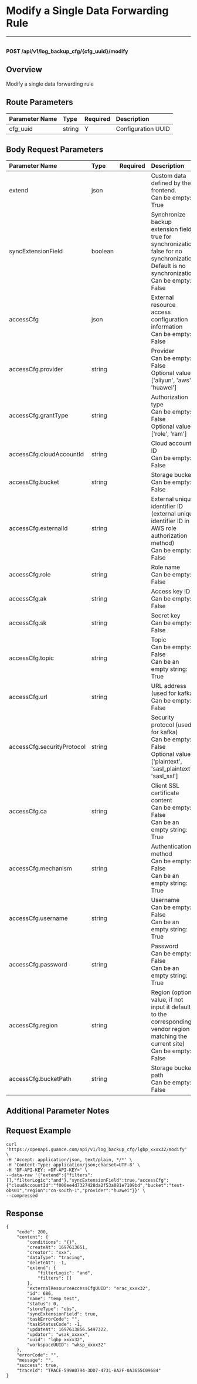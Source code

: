 # Modify a Single Data Forwarding Rule

---

<br />**POST /api/v1/log_backup_cfg/\{cfg_uuid\}/modify**

## Overview
Modify a single data forwarding rule



## Route Parameters

| Parameter Name        | Type     | Required   | Description              |
|:---------------------|:---------|:-----------|:-------------------------|
| cfg_uuid             | string   | Y          | Configuration UUID       |


## Body Request Parameters

| Parameter Name                  | Type     | Required   | Description                                                                                         |
|:-------------------------------|:---------|:-----------|:----------------------------------------------------------------------------------------------------|
| extend                         | json     |            | Custom data defined by the frontend. <br>Can be empty: True                                         |
| syncExtensionField             | boolean  |            | Synchronize backup extension fields, true for synchronization, false for no synchronization. Default is no synchronization.<br>Can be empty: False |
| accessCfg                      | json     |            | External resource access configuration information<br>Can be empty: False                           |
| accessCfg.provider             | string   |            | Provider<br>Can be empty: False <br>Optional values: ['aliyun', 'aws', 'huawei']                    |
| accessCfg.grantType            | string   |            | Authorization type<br>Can be empty: False <br>Optional values: ['role', 'ram']                      |
| accessCfg.cloudAccountId       | string   |            | Cloud account ID<br>Can be empty: False                                                             |
| accessCfg.bucket               | string   |            | Storage bucket<br>Can be empty: False                                                               |
| accessCfg.externalId           | string   |            | External unique identifier ID (external unique identifier ID in AWS role authorization method)<br>Can be empty: False |
| accessCfg.role                 | string   |            | Role name<br>Can be empty: False                                                                     |
| accessCfg.ak                   | string   |            | Access key ID<br>Can be empty: False                                                                 |
| accessCfg.sk                   | string   |            | Secret key<br>Can be empty: False                                                                    |
| accessCfg.topic                | string   |            | Topic<br>Can be empty: False <br>Can be an empty string: True                                       |
| accessCfg.url                  | string   |            | URL address (used for kafka)<br>Can be empty: False                                                 |
| accessCfg.securityProtocol     | string   |            | Security protocol (used for kafka)<br>Can be empty: False <br>Optional values: ['plaintext', 'sasl_plaintext', 'sasl_ssl'] |
| accessCfg.ca                   | string   |            | Client SSL certificate content<br>Can be empty: False <br>Can be an empty string: True             |
| accessCfg.mechanism            | string   |            | Authentication method<br>Can be empty: False <br>Can be an empty string: True                       |
| accessCfg.username             | string   |            | Username<br>Can be empty: False <br>Can be an empty string: True                                    |
| accessCfg.password             | string   |            | Password<br>Can be empty: False <br>Can be an empty string: True                                    |
| accessCfg.region               | string   |            | Region (optional value, if not input it defaults to the corresponding vendor region matching the current site)<br>Can be empty: False |
| accessCfg.bucketPath           | string   |            | Storage bucket path<br>Can be empty: False                                                          |

## Additional Parameter Notes



## Request Example
```shell
curl 'https://openapi.guance.com/api/v1/log_backup_cfg/lgbp_xxxx32/modify' \
-H 'Accept: application/json, text/plain, */*' \
-H 'Content-Type: application/json;charset=UTF-8' \
-H 'DF-API-KEY: <DF-API-KEY>' \
--data-raw '{"extend":{"filters":[],"filterLogic":"and"},"syncExtensionField":true,"accessCfg":{"cloudAccountId":"f000ee4d7327428da2f53a081e7109bd","bucket":"test-obs01","region":"cn-south-1","provider":"huawei"}}' \
--compressed
```



## Response
```shell
{
    "code": 200,
    "content": {
        "conditions": "{}",
        "createAt": 1697613651,
        "creator": "xxx",
        "dataType": "tracing",
        "deleteAt": -1,
        "extend": {
            "filterLogic": "and",
            "filters": []
        },
        "externalResourceAccessCfgUUID": "erac_xxxx32",
        "id": 686,
        "name": "temp_test",
        "status": 0,
        "storeType": "obs",
        "syncExtensionField": true,
        "taskErrorCode": "",
        "taskStatusCode": -1,
        "updateAt": 1697613856.5497322,
        "updator": "wsak_xxxxx",
        "uuid": "lgbp_xxxx32",
        "workspaceUUID": "wksp_xxxx32"
    },
    "errorCode": "",
    "message": "",
    "success": true,
    "traceId": "TRACE-599A0794-3DD7-4731-BA2F-0A3655C09684"
} 
```